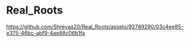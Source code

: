 ﻿# Real_Roots

 https://github.com/Shreyaa20/Real_Roots/assets/92789290/03c4ee85-e375-46bc-abf9-4ae88c06b1fa
